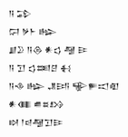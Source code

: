 <div class='block'>
<div class='line'>𒀀 𒁉</div>
<div class='line'>𒁶 𒃻𒈨 𒈗</div>
<div class='line'>𒋗𒊒 𒀀𒁲 𒀭𒌓 𒆷 𒄿</div>
<div class='line'>𒀀 𒋛 𒌓𒌅𒆪 𒈬</div>
<div class='line'>𒀀𒈾 𒈗 𒂗𒅀 𒊍𒊓𒀊𒊏</div>
<div class='line'>𒀭𒈪 𒌑𒊺𒋳</div>
<div class='line'>𒊭 𒁹𒁀𒆷𒋛𒄿</div>
</div>